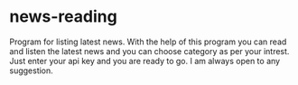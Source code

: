 # news-reading
Program for listing latest news.
With the help of this program you can read and listen the latest news and you can choose category as per your intrest. Just enter your api key and you are ready to go.
I am always open to any suggestion.
